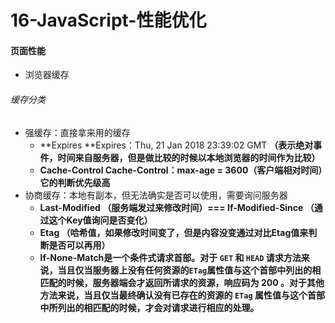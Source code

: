 # 16-JavaScript-性能优化

#### 页面性能

* 浏览器缓存

###### 缓存分类

* 强缓存：直接拿来用的缓存
  * **Expires **Expires：Thu, 21 Jan 2018 23:39:02 GMT **（表示绝对事件，时间来自服务器，但是做比较的时候以本地浏览器的时间作为比较）**
  * **Cache-Control **Cache-Control：max-age = 3600**（客户端相对时间）它的判断优先级高**
* 协商缓存：本地有副本，但无法确实是否可以使用，需要询问服务器
  * **Last-Modified （服务端发过来修改时间）=== If-Modified-Since （通过这个Key值询问是否变化）**
  * **Etag （哈希值，如果修改时间变了，但是内容没变通过对比Etag值来判断是否可以再用）**
  * **If-None-Match是一个条件式请求首部。对于 `GET` 和 `HEAD` 请求方法来说，当且仅当服务器上没有任何资源的` ETag `属性值与这个首部中列出的相匹配的时候，服务器端会才返回所请求的资源，响应码为  200  。对于其他方法来说，当且仅当最终确认没有已存在的资源的  `ETag` 属性值与这个首部中所列出的相匹配的时候，才会对请求进行相应的处理。**







